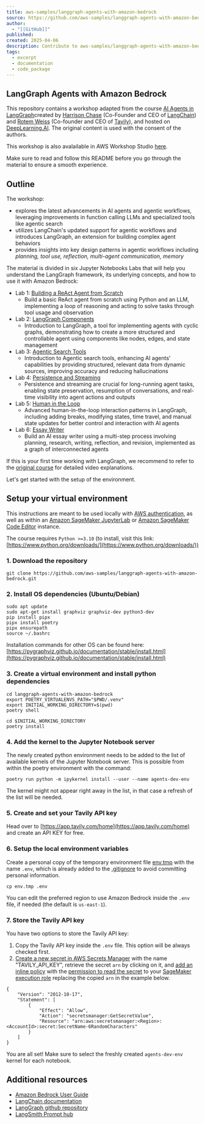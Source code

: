 ```yaml
---
title: aws-samples/langgraph-agents-with-amazon-bedrock
source: https://github.com/aws-samples/langgraph-agents-with-amazon-bedrock
author:
  - "[[GitHub]]"
published:
created: 2025-04-06
description: Contribute to aws-samples/langgraph-agents-with-amazon-bedrock development by creating an account on GitHub.
tags:
  - excerpt
  - documentation
  - code_package
---
```

## LangGraph Agents with Amazon Bedrock

This repository contains a workshop adapted from the course [AI Agents in LangGraph](https://www.deeplearning.ai/short-courses/ai-agents-in-langgraph/)created by [Harrison Chase](https://www.linkedin.com/in/harrison-chase-961287118) (Co-Founder and CEO of [LangChain](https://www.langchain.com/)) and [Rotem Weiss](https://www.linkedin.com/in/rotem-weiss) (Co-founder and CEO of [Tavily](https://tavily.com/)), and hosted on [DeepLearning.AI](https://www.deeplearning.ai/). The original content is used with the consent of the authors.

This workshop is also avalailable in AWS Workshop Studio [here](https://catalog.us-east-1.prod.workshops.aws/workshops/9bc28f51-d7c3-468b-ba41-72667f3273f1/en-US).

Make sure to read and follow this README before you go through the material to ensure a smooth experience.

## Outline

The workshop:

- explores the latest advancements in AI agents and agentic workflows, leveraging improvements in function calling LLMs and specialized tools like agentic search
- utilizes LangChain's updated support for agentic workflows and introduces LangGraph, an extension for building complex agent behaviors
- provides insights into key design patterns in agentic workflows including *planning, tool use, reflection, multi-agent communication, memory*

The material is divided in six Jupyter Notebooks Labs that will help you understand the LangGraph framework, its underlying concepts, and how to use it with Amazon Bedrock:

- Lab 1: [Building a ReAct Agent from Scratch](https://github.com/aws-samples/langgraph-agents-with-amazon-bedrock/blob/main/Lab_1)
	- Build a basic ReAct agent from scratch using Python and an LLM, implementing a loop of reasoning and acting to solve tasks through tool usage and observation
- Lab 2: [LangGraph Components](https://github.com/aws-samples/langgraph-agents-with-amazon-bedrock/blob/main/Lab_2)
	- Introduction to LangGraph, a tool for implementing agents with cyclic graphs, demonstrating how to create a more structured and controllable agent using components like nodes, edges, and state management
- Lab 3: [Agentic Search Tools](https://github.com/aws-samples/langgraph-agents-with-amazon-bedrock/blob/main/Lab_3)
	- Introduction to Agentic search tools, enhancing AI agents' capabilities by providing structured, relevant data from dynamic sources, improving accuracy and reducing hallucinations
- Lab 4: [Persistence and Streaming](https://github.com/aws-samples/langgraph-agents-with-amazon-bedrock/blob/main/Lab_4)
	- Persistence and streaming are crucial for long-running agent tasks, enabling state preservation, resumption of conversations, and real-time visibility into agent actions and outputs
- Lab 5: [Human in the Loop](https://github.com/aws-samples/langgraph-agents-with-amazon-bedrock/blob/main/Lab_5)
	- Advanced human-in-the-loop interaction patterns in LangGraph, including adding breaks, modifying states, time travel, and manual state updates for better control and interaction with AI agents
- Lab 6: [Essay Writer](https://github.com/aws-samples/langgraph-agents-with-amazon-bedrock/blob/main/Lab_6)
	- Build an AI essay writer using a multi-step process involving planning, research, writing, reflection, and revision, implemented as a graph of interconnected agents

If this is your first time working with LangGraph, we recommend to refer to the [original course](https://www.deeplearning.ai/short-courses/ai-agents-in-langgraph/) for detailed video explanations.

Let's get started with the setup of the environment.

## Setup your virtual environment

This instructions are meant to be used locally with [AWS authentication](https://docs.aws.amazon.com/cli/v1/userguide/cli-authentication-short-term.html), as well as within an [Amazon SageMaker JupyterLab](https://docs.aws.amazon.com/sagemaker/latest/dg/studio-updated-jl.html) or [Amazon SageMaker Code Editor](https://docs.aws.amazon.com/sagemaker/latest/dg/code-editor.html) instance.

The course requires `Python >=3.10` (to install, visit this link: [https://www.python.org/downloads/](https://www.python.org/downloads/))

### 1\. Download the repository

```
git clone https://github.com/aws-samples/langgraph-agents-with-amazon-bedrock.git
```

### 2\. Install OS dependencies (Ubuntu/Debian)

```
sudo apt update
sudo apt-get install graphviz graphviz-dev python3-dev
pip install pipx
pipx install poetry
pipx ensurepath
source ~/.bashrc
```

Installation commands for other OS can be found here: [https://pygraphviz.github.io/documentation/stable/install.html](https://pygraphviz.github.io/documentation/stable/install.html)

### 3\. Create a virtual environment and install python dependencies

```
cd langgraph-agents-with-amazon-bedrock
export POETRY_VIRTUALENVS_PATH="$PWD/.venv"
export INITIAL_WORKING_DIRECTORY=$(pwd)
poetry shell
```

```
cd $INITIAL_WORKING_DIRECTORY
poetry install
```

### 4\. Add the kernel to the Jupyter Notebook server

The newly created python environment needs to be added to the list of available kernels of the Jupyter Notebook server. This is possible from within the poetry environment with the command:

```
poetry run python -m ipykernel install --user --name agents-dev-env
```

The kernel might not appear right away in the list, in that case a refresh of the list will be needed.

### 5\. Create and set your Tavily API key

Head over to [https://app.tavily.com/home](https://app.tavily.com/home) and create an API KEY for free.

### 6\. Setup the local environment variables

Create a personal copy of the temporary environment file [env.tmp](https://github.com/aws-samples/langgraph-agents-with-amazon-bedrock/blob/main/env.tmp) with the name `.env`, which is already added to the [.gitignore](https://github.com/aws-samples/langgraph-agents-with-amazon-bedrock/blob/main/.gitignore) to avoid committing personal information.

```
cp env.tmp .env
```

You can edit the preferred region to use Amazon Bedrock inside the `.env` file, if needed (the default is `us-east-1`).

### 7\. Store the Tavily API key

You have two options to store the Tavily API key:

1. Copy the Tavily API key inside the `.env` file. This option will be always checked first.
2. [Create a new secret in AWS Secrets Manager](https://docs.aws.amazon.com/secretsmanager/latest/userguide/create_secret.html) with the name "TAVILY\_API\_KEY", retrieve the secret `arn` by clicking on it, and [add an inline policy](https://docs.aws.amazon.com/IAM/latest/UserGuide/access_policies_manage-attach-detach.html#add-policies-console) with the [permission to read the secret](https://docs.aws.amazon.com/secretsmanager/latest/userguide/auth-and-access_examples.html#auth-and-access_examples_read) to your [SageMaker execution role](https://docs.aws.amazon.com/sagemaker/latest/dg/domain-user-profile-view-describe.html) replacing the copied `arn` in the example below.

```
{
    "Version": "2012-10-17",
    "Statement": [
        {
            "Effect": "Allow",
            "Action": "secretsmanager:GetSecretValue",
            "Resource": "arn:aws:secretsmanager:<Region>:<AccountId>:secret:SecretName-6RandomCharacters"
        }
    ]
}
```

You are all set! Make sure to select the freshly created `agents-dev-env` kernel for each notebook.

## Additional resources

- [Amazon Bedrock User Guide](https://docs.aws.amazon.com/bedrock/latest/userguide/what-is-bedrock.html)
- [LangChain documentation](https://python.langchain.com/v0.2/docs/introduction/)
- [LangGraph github repository](https://github.com/langchain-ai/langgraph)
- [LangSmith Prompt hub](https://smith.langchain.com/hub)